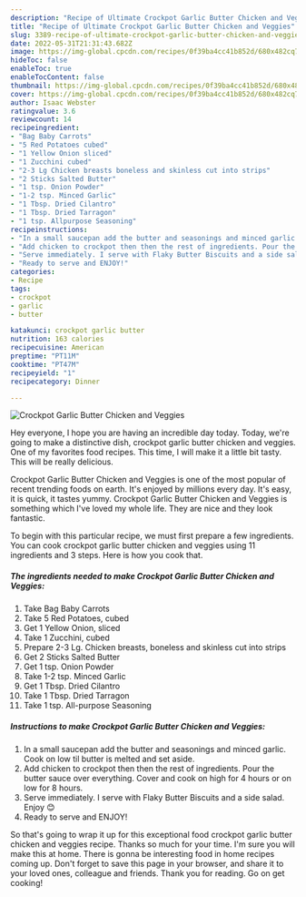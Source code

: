 ```yaml
---
description: "Recipe of Ultimate Crockpot Garlic Butter Chicken and Veggies"
title: "Recipe of Ultimate Crockpot Garlic Butter Chicken and Veggies"
slug: 3389-recipe-of-ultimate-crockpot-garlic-butter-chicken-and-veggies
date: 2022-05-31T21:31:43.682Z
image: https://img-global.cpcdn.com/recipes/0f39ba4cc41b852d/680x482cq70/crockpot-garlic-butter-chicken-and-veggies-recipe-main-photo.jpg
hideToc: false
enableToc: true
enableTocContent: false
thumbnail: https://img-global.cpcdn.com/recipes/0f39ba4cc41b852d/680x482cq70/crockpot-garlic-butter-chicken-and-veggies-recipe-main-photo.jpg
cover: https://img-global.cpcdn.com/recipes/0f39ba4cc41b852d/680x482cq70/crockpot-garlic-butter-chicken-and-veggies-recipe-main-photo.jpg
author: Isaac Webster
ratingvalue: 3.6
reviewcount: 14
recipeingredient:
- "Bag Baby Carrots"
- "5 Red Potatoes cubed"
- "1 Yellow Onion sliced"
- "1 Zucchini cubed"
- "2-3 Lg Chicken breasts boneless and skinless cut into strips"
- "2 Sticks Salted Butter"
- "1 tsp. Onion Powder"
- "1-2 tsp. Minced Garlic"
- "1 Tbsp. Dried Cilantro"
- "1 Tbsp. Dried Tarragon"
- "1 tsp. Allpurpose Seasoning"
recipeinstructions:
- "In a small saucepan add the butter and seasonings and minced garlic. Cook on low til butter is melted and set aside."
- "Add chicken to crockpot then then the rest of ingredients. Pour the butter sauce over everything. Cover and cook on high for 4 hours or on low for 8 hours."
- "Serve immediately. I serve with Flaky Butter Biscuits and a side salad. Enjoy 😊"
- "Ready to serve and ENJOY!"
categories:
- Recipe
tags:
- crockpot
- garlic
- butter

katakunci: crockpot garlic butter 
nutrition: 163 calories
recipecuisine: American
preptime: "PT11M"
cooktime: "PT47M"
recipeyield: "1"
recipecategory: Dinner

---
```



![Crockpot Garlic Butter Chicken and Veggies](https://img-global.cpcdn.com/recipes/0f39ba4cc41b852d/680x482cq70/crockpot-garlic-butter-chicken-and-veggies-recipe-main-photo.jpg)

Hey everyone, I hope you are having an incredible day today. Today, we're going to make a distinctive dish, crockpot garlic butter chicken and veggies. One of my favorites food recipes. This time, I will make it a little bit tasty. This will be really delicious.



Crockpot Garlic Butter Chicken and Veggies is one of the most popular of recent trending foods on earth. It's enjoyed by millions every day. It's easy, it is quick, it tastes yummy. Crockpot Garlic Butter Chicken and Veggies is something which I've loved my whole life. They are nice and they look fantastic.


To begin with this particular recipe, we must first prepare a few ingredients. You can cook crockpot garlic butter chicken and veggies using 11 ingredients and 3 steps. Here is how you cook that.

<!--inarticleads1-->

##### The ingredients needed to make Crockpot Garlic Butter Chicken and Veggies:

1. Take Bag Baby Carrots
1. Take 5 Red Potatoes, cubed
1. Get 1 Yellow Onion, sliced
1. Take 1 Zucchini, cubed
1. Prepare 2-3 Lg. Chicken breasts, boneless and skinless cut into strips
1. Get 2 Sticks Salted Butter
1. Get 1 tsp. Onion Powder
1. Take 1-2 tsp. Minced Garlic
1. Get 1 Tbsp. Dried Cilantro
1. Take 1 Tbsp. Dried Tarragon
1. Take 1 tsp. All-purpose Seasoning




<!--inarticleads2-->

##### Instructions to make Crockpot Garlic Butter Chicken and Veggies:

1. In a small saucepan add the butter and seasonings and minced garlic. Cook on low til butter is melted and set aside.
1. Add chicken to crockpot then then the rest of ingredients. Pour the butter sauce over everything. Cover and cook on high for 4 hours or on low for 8 hours.
1. Serve immediately. I serve with Flaky Butter Biscuits and a side salad. Enjoy 😊
1. Ready to serve and ENJOY!



So that's going to wrap it up for this exceptional food crockpot garlic butter chicken and veggies recipe. Thanks so much for your time. I'm sure you will make this at home. There is gonna be interesting food in home recipes coming up. Don't forget to save this page in your browser, and share it to your loved ones, colleague and friends. Thank you for reading. Go on get cooking!

